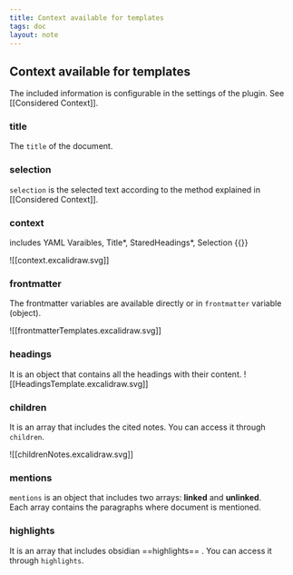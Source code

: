 ```yaml
---
title: Context available for templates
tags: doc
layout: note 
---
```


## Context available for templates 

The included information is configurable in the settings of the plugin. See [[Considered Context]].

### title
The `title` of the document.  

### selection 
`selection` is the selected text according to the method explained in [[Considered Context]].

### context 
includes YAML Varaibles, Title*, StaredHeadings*, Selection {{}}

![[context.excalidraw.svg]]
### frontmatter
The frontmatter variables are available directly or in `frontmatter`  variable (object). 

![[frontmatterTemplates.excalidraw.svg]]
### headings
It is an object that contains all the headings with their content.
![[HeadingsTemplate.excalidraw.svg]]

### children
It is an array that includes the cited notes. You can access it through `children`.

![[childrenNotes.excalidraw.svg]]

### mentions
`mentions` is an object that includes two arrays: **linked** and **unlinked**.  
Each array contains the paragraphs where document is mentioned. 

### highlights
It is an array that includes obsidian ==highlights== .  You can access it through `highlights`.
